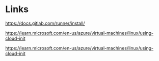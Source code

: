 # Links

https://docs.gitlab.com/runner/install/

https://learn.microsoft.com/en-us/azure/virtual-machines/linux/using-cloud-init

https://learn.microsoft.com/en-us/azure/virtual-machines/linux/using-cloud-init
